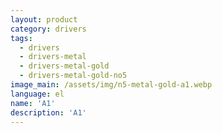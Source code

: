 ```yaml
---
layout: product
category: drivers
tags:
  - drivers
  - drivers-metal
  - drivers-metal-gold
  - drivers-metal-gold-no5
image_main: /assets/img/n5-metal-gold-a1.webp
language: el
name: 'A1'
description: 'A1'
---
```

